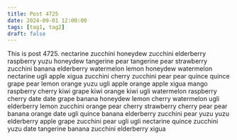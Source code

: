 ```yaml
---
title: Post 4725
date: 2024-09-01 12:00:00
tags: [tag1, tag2]
draft: false
---
```

This is post 4725.
nectarine
zucchini
honeydew
zucchini
elderberry
raspberry
yuzu
honeydew
tangerine
pear
tangerine
pear
strawberry
zucchini
banana
elderberry
watermelon
lemon
honeydew
watermelon
nectarine
ugli
apple
xigua
zucchini
cherry
zucchini
pear
pear
quince
quince
grape
pear
lemon
orange
yuzu
ugli
apple
orange
apple
xigua
mango
raspberry
cherry
kiwi
grape
kiwi
orange
kiwi
ugli
watermelon
raspberry
cherry
date
date
grape
banana
honeydew
lemon
cherry
watermelon
ugli
elderberry
lemon
zucchini
orange
pear
cherry
strawberry
cherry
pear
pear
banana
orange
date
ugli
quince
banana
elderberry
zucchini
pear
yuzu
yuzu
elderberry
apple
grape
zucchini
pear
ugli
ugli
nectarine
quince
zucchini
yuzu
date
tangerine
banana
zucchini
elderberry
xigua

